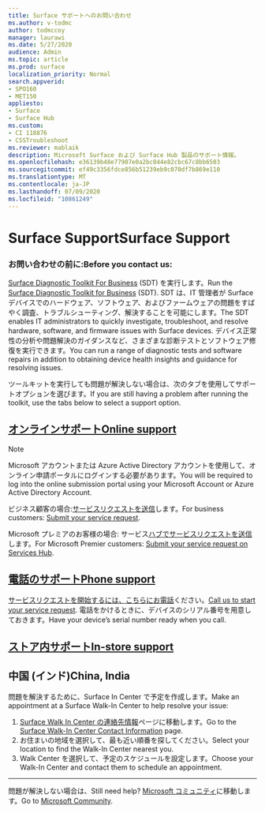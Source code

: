 ```yaml
---
title: Surface サポートへのお問い合わせ
ms.author: v-todmc
author: todmccoy
manager: laurawi
ms.date: 5/27/2020
audience: Admin
ms.topic: article
ms.prod: surface
localization_priority: Normal
search.appverid:
- SPO160
- MET150
appliesto:
- Surface
- Surface Hub
ms.custom:
- CI 118876
- CSSTroubleshoot
ms.reviewer: mablaik
description: Microsoft Surface および Surface Hub 製品のサポート情報。
ms.openlocfilehash: e36139b48e77907e0a2bc044e82cbc67c8bb6503
ms.sourcegitcommit: ef49c3356fdce856b51239eb9c070df7b869e110
ms.translationtype: MT
ms.contentlocale: ja-JP
ms.lasthandoff: 07/09/2020
ms.locfileid: "10861249"
---
```

# <span data-ttu-id="4f3f4-103">Surface Support</span><span class="sxs-lookup"><span data-stu-id="4f3f4-103">Surface Support</span></span>

### <span data-ttu-id="4f3f4-104">お問い合わせの前に:</span><span class="sxs-lookup"><span data-stu-id="4f3f4-104">Before you contact us:</span></span>  

<span data-ttu-id="4f3f4-105">[Surface Diagnostic Toolkit For Business](https://docs.microsoft.com/surface/surface-diagnostic-toolkit-business) (SDT) を実行します。</span><span class="sxs-lookup"><span data-stu-id="4f3f4-105">Run the [Surface Diagnostic Toolkit for Business](https://docs.microsoft.com/surface/surface-diagnostic-toolkit-business) (SDT).</span></span> <span data-ttu-id="4f3f4-106">SDT は、IT 管理者が Surface デバイスでのハードウェア、ソフトウェア、およびファームウェアの問題をすばやく調査、トラブルシューティング、解決することを可能にします。</span><span class="sxs-lookup"><span data-stu-id="4f3f4-106">The SDT enables IT administrators to quickly investigate, troubleshoot, and resolve hardware, software, and firmware issues with Surface devices.</span></span> <span data-ttu-id="4f3f4-107">デバイス正常性の分析や問題解決のガイダンスなど、さまざまな診断テストとソフトウェア修復を実行できます。</span><span class="sxs-lookup"><span data-stu-id="4f3f4-107">You can run a range of diagnostic tests and software repairs in addition to obtaining device health insights and guidance for resolving issues.</span></span> 

<span data-ttu-id="4f3f4-108">ツールキットを実行しても問題が解決しない場合は、次のタブを使用してサポートオプションを選びます。</span><span class="sxs-lookup"><span data-stu-id="4f3f4-108">If you are still having a problem after running the toolkit, use the tabs below to select a support option.</span></span>

## [<span data-ttu-id="4f3f4-109">オンラインサポート</span><span class="sxs-lookup"><span data-stu-id="4f3f4-109">Online support</span></span>](#tab/online)

> [!NOTE]
> <span data-ttu-id="4f3f4-110">Microsoft アカウントまたは Azure Active Directory アカウントを使用して、オンライン申請ポータルにログインする必要があります。</span><span class="sxs-lookup"><span data-stu-id="4f3f4-110">You will be required to log into the online submission portal using your Microsoft Account or Azure Active Directory Account.</span></span>  

<span data-ttu-id="4f3f4-111">ビジネス顧客の場合:[サービスリクエストを送信](https://support.microsoft.com/supportforbusiness/productselection?sapid=d383b26c-f150-6220-8f1b-e8aa325d9727)します。</span><span class="sxs-lookup"><span data-stu-id="4f3f4-111">For business customers: [Submit your service request](https://support.microsoft.com/supportforbusiness/productselection?sapid=d383b26c-f150-6220-8f1b-e8aa325d9727).</span></span> 

<span data-ttu-id="4f3f4-112">Microsoft プレミアのお客様の場合: サービス[ハブでサービスリクエストを送信](https://serviceshub.microsoft.com/support/contactsupport)します。</span><span class="sxs-lookup"><span data-stu-id="4f3f4-112">For Microsoft Premier customers: [Submit your service request on Services Hub](https://serviceshub.microsoft.com/support/contactsupport).</span></span> 

 
## [<span data-ttu-id="4f3f4-113">電話のサポート</span><span class="sxs-lookup"><span data-stu-id="4f3f4-113">Phone support</span></span>](#tab/phone)

<span data-ttu-id="4f3f4-114">[サービスリクエストを開始するには、こちらにお電話](https://support.microsoft.com/help/4051701/global-customer-service-phone-numbers)ください。</span><span class="sxs-lookup"><span data-stu-id="4f3f4-114">[Call us to start your service request](https://support.microsoft.com/help/4051701/global-customer-service-phone-numbers).</span></span> <span data-ttu-id="4f3f4-115">電話をかけるときに、デバイスのシリアル番号を用意しておきます。</span><span class="sxs-lookup"><span data-stu-id="4f3f4-115">Have your device’s serial number ready when you call.</span></span> 

## [<span data-ttu-id="4f3f4-116">ストア内サポート</span><span class="sxs-lookup"><span data-stu-id="4f3f4-116">In-store support</span></span>](#tab/instore)

## <span data-ttu-id="4f3f4-117">中国 (インド)</span><span class="sxs-lookup"><span data-stu-id="4f3f4-117">China, India</span></span>

<span data-ttu-id="4f3f4-118">問題を解決するために、Surface In Center で予定を作成します。</span><span class="sxs-lookup"><span data-stu-id="4f3f4-118">Make an appointment at a Surface Walk-In Center to help resolve your issue:</span></span>

1. <span data-ttu-id="4f3f4-119">[Surface Walk In Center の連絡先情報](https://support.microsoft.com/help/4498593/find-surface-walk-in-center-contact-information)ページに移動します。</span><span class="sxs-lookup"><span data-stu-id="4f3f4-119">Go to the [Surface Walk-In Center Contact Information](https://support.microsoft.com/help/4498593/find-surface-walk-in-center-contact-information) page.</span></span> 
2. <span data-ttu-id="4f3f4-120">お住まいの地域を選択して、最も近い順番を探してください。</span><span class="sxs-lookup"><span data-stu-id="4f3f4-120">Select your location to find the Walk-In Center nearest you.</span></span>  
3. <span data-ttu-id="4f3f4-121">Walk Center を選択して、予定のスケジュールを設定します。</span><span class="sxs-lookup"><span data-stu-id="4f3f4-121">Choose your Walk-In Center and contact them to schedule an appointment.</span></span>


---

<span data-ttu-id="4f3f4-122">問題が解決しない場合は、</span><span class="sxs-lookup"><span data-stu-id="4f3f4-122">Still need help?</span></span> <span data-ttu-id="4f3f4-123">[Microsoft コミュニティ](https://answers.microsoft.com/)に移動します。</span><span class="sxs-lookup"><span data-stu-id="4f3f4-123">Go to [Microsoft Community](https://answers.microsoft.com/).</span></span>
